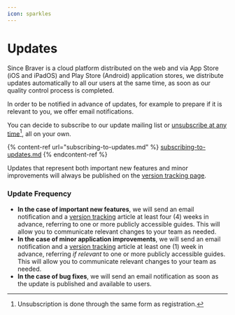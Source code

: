 ```yaml
---
icon: sparkles
---
```


# Updates

Since Braver is a cloud platform distributed on the web and via App Store (iOS and iPadOS) and Play Store (Android) application stores, we distribute updates automatically to all our users at the same time, as soon as our quality control process is completed.

In order to be notified in advance of updates, for example to prepare if it is relevant to you, we offer email notifications.

You can decide to subscribe to our update mailing list or [unsubscribe at any time](#user-content-fn-1)[^1], all on your own.

{% content-ref url="subscribing-to-updates.md" %}
[subscribing-to-updates.md](subscribing-to-updates.md)
{% endcontent-ref %}

Updates that represent both important new features and minor improvements will always be published on the [version tracking page](https://app.gitbook.com/s/57ZaWz2PEvUFxecHed5o/).

### Update Frequency

* **In the case of important new features**, we will send an email notification and a [version tracking](https://app.gitbook.com/o/zMIZEnF83uQLxLHiNR0f/s/5XbTmFpPSkSzh8n7KkB6/) article at least four (4) weeks in advance, referring to one or more publicly accessible guides. This will allow you to communicate relevant changes to your team as needed.
* **In the case of minor application improvements**, we will send an email notification and a [version tracking](https://app.gitbook.com/o/zMIZEnF83uQLxLHiNR0f/s/57ZaWz2PEvUFxecHed5o/) article at least one (1) week in advance, referring _if relevant_ to one or more publicly accessible guides. This will allow you to communicate relevant changes to your team as needed.
* **In the case of bug fixes**, we will send an email notification as soon as the update is published and available to users.

[^1]: Unsubscription is done through the same form as registration.
